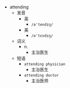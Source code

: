 - attending
  - 发音
    - 英
      - `/ə'tendɪŋ/`
    - 美
      - `/ə'tɛndɪŋ/`
  - 词义
    - n.
      - 主治医生
  - 短语
    - `attending physician`
      - 主治医生 
    - `attending doctor`
      - 主治医师 
